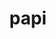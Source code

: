 ---
title: "papi"
layout: cache
categories: [package, develop]
meta: {"versions": ["6.0.0.1"], "compilers": ["gcc@7.5.0"]}
spec_files: 
 - spec-0.json
spec_names:
 - 'papi@6.0.0.1%gcc@7.5.0~cuda+example~infiniband~lmsensors~nvml~powercap~rapl~rocm~rocm_smi~sde+shared~static_tools arch=linux-ubuntu18.04-x86_64'
---